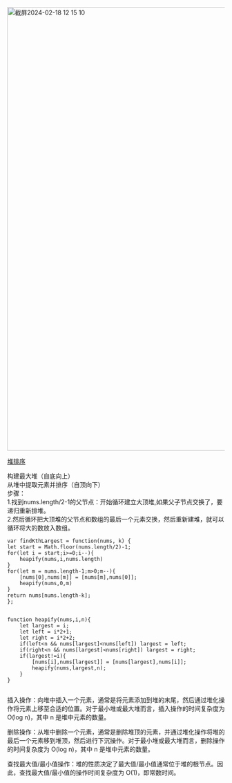 <img width="1026" alt="截屏2024-02-18 12 15 10" src="https://github.com/xkong-study/gucheng_algorithm/assets/100473178/ae8d1f82-e8c5-4f1e-88ab-70a289c82ef6">

[堆排序](https://www.bilibili.com/video/BV1fp4y1D7cj/?spm_id_from=333.337.search-card.all.click&vd_source=278d7770421c9ec6698a7d3fd771108a) 

构建最大堆（自底向上）       
从堆中提取元素并排序（自顶向下）    
步骤：   
1.找到nums.length/2-1的父节点：开始循环建立大顶堆,如果父子节点交换了，要递归重新排堆。  
2.然后循环把大顶堆的父节点和数组的最后一个元素交换，然后重新建堆，就可以循环将大的数放入数组。     

```code
var findKthLargest = function(nums, k) {
let start = Math.floor(nums.length/2)-1;
for(let i = start;i>=0;i--){
    heapify(nums,i,nums.length)
}
for(let m = nums.length-1;m>0;m--){
    [nums[0],nums[m]] = [nums[m],nums[0]];
    heapify(nums,0,m)
}
return nums[nums.length-k];
};


function heapify(nums,i,n){
    let largest = i;
    let left = i*2+1;
    let right = i*2+2;
    if(left<n && nums[largest]<nums[left]) largest = left;
    if(right<n && nums[largest]<nums[right]) largest = right;
    if(largest!=i){
        [nums[i],nums[largest]] = [nums[largest],nums[i]];
        heapify(nums,largest,n);
    }
}


```


插入操作：向堆中插入一个元素，通常是将元素添加到堆的末尾，然后通过堆化操作将元素上移至合适的位置。对于最小堆或最大堆而言，插入操作的时间复杂度为 O(log n)，其中 n 是堆中元素的数量。    

删除操作：从堆中删除一个元素，通常是删除堆顶的元素，并通过堆化操作将堆的最后一个元素移到堆顶，然后进行下沉操作。对于最小堆或最大堆而言，删除操作的时间复杂度为 O(log n)，其中 n 是堆中元素的数量。   

查找最大值/最小值操作：堆的性质决定了最大值/最小值通常位于堆的根节点。因此，查找最大值/最小值的操作时间复杂度为 O(1)，即常数时间。    

 
